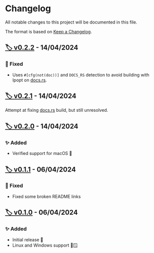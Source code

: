 # Changelog

All notable changes to this project will be documented in this file.

The format is based on [Keep a Changelog](https://keepachangelog.com/en/1.1.0/).

## [🏷️ v0.2.2](https://github.com/MattBolitho/ipopt_bindgen/releases/v0.2.2 "v0.2.2 GitHub Release Link") - 14/04/2024

### 🐛 Fixed

- Uses `#[cfg(not(doc))]` and `DOCS_RS` detection to avoid building with Ipopt on [docs.rs](https://docs.rs/ipopt_bindgen/).

## [🏷️ v0.2.1](https://github.com/MattBolitho/ipopt_bindgen/releases/v0.2.1 "v0.2.1 GitHub Release Link") - 14/04/2024

Attempt at fixing [docs.rs](https://docs.rs/ipopt_bindgen/) build, but still unresolved.

## [🏷️ v0.2.0](https://github.com/MattBolitho/ipopt_bindgen/releases/v0.2.0 "v0.2.0 GitHub Release Link") - 14/04/2024

### ✨ Added

- Verified support for macOS 🍏

## [🏷️ v0.1.1](https://github.com/MattBolitho/ipopt_bindgen/releases/v0.1.1 "v0.1.1 GitHub Release Link") - 06/04/2024

### 🐛 Fixed

- Fixed some broken README links

## [🏷️ v0.1.0](https://github.com/MattBolitho/ipopt_bindgen/releases/v0.1.0 "v0.1.0 GitHub Release Link") - 06/04/2024

### ✨ Added

- Initial release 🎂
- Linux and Windows support 🐧🪟
